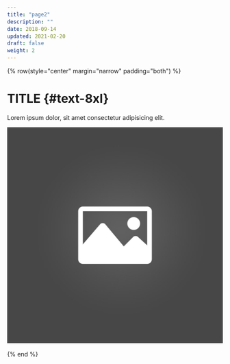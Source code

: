 ```yaml
---
title: "page2"
description: ""
date: 2018-09-14
updated: 2021-02-20
draft: false
weight: 2
---
```


<!-- section 1 (co-found) -->

{% row(style="center" margin="narrow" padding="both") %}

# TITLE {#text-8xl}

Lorem ipsum dolor, sit amet consectetur adipisicing elit.

![Image](placeholder.jpg#medium#mx-auto)

{% end %}


